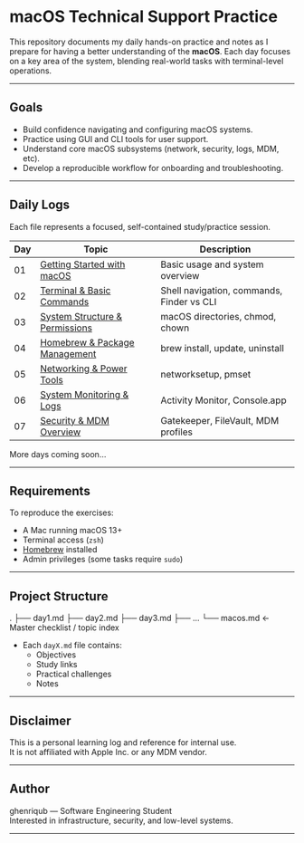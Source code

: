 # macOS Technical Support Practice

This repository documents my daily hands-on practice and notes as I prepare for having a better understanding of the **macOS**. Each day focuses on a key area of the system, blending real-world tasks with terminal-level operations.

---

## Goals

- Build confidence navigating and configuring macOS systems.
- Practice using GUI and CLI tools for user support.
- Understand core macOS subsystems (network, security, logs, MDM, etc).
- Develop a reproducible workflow for onboarding and troubleshooting.

---

## Daily Logs

Each file represents a focused, self-contained study/practice session.

| Day | Topic                                 | Description |
|-----|---------------------------------------|-------------|
| 01  | [Getting Started with macOS](day1.md) | Basic usage and system overview |
| 02  | [Terminal & Basic Commands](day2.md)  | Shell navigation, commands, Finder vs CLI |
| 03  | [System Structure & Permissions](day3.md) | macOS directories, chmod, chown |
| 04  | [Homebrew & Package Management](day4.md) | brew install, update, uninstall |
| 05  | [Networking & Power Tools](day5.md)   | networksetup, pmset |
| 06  | [System Monitoring & Logs](day6.md)   | Activity Monitor, Console.app |
| 07  | [Security & MDM Overview](day7.md)    | Gatekeeper, FileVault, MDM profiles |

More days coming soon...

---

## Requirements

To reproduce the exercises:

- A Mac running macOS 13+
- Terminal access (`zsh`)
- [Homebrew](https://brew.sh/) installed
- Admin privileges (some tasks require `sudo`)

---

## Project Structure

.
├── day1.md
├── day2.md
├── day3.md
├── ...
└── macos.md <- Master checklist / topic index


- Each `dayX.md` file contains:
  - Objectives
  - Study links
  - Practical challenges
  - Notes

---

## Disclaimer

This is a personal learning log and reference for internal use.  
It is not affiliated with Apple Inc. or any MDM vendor.

---

## Author

ghenriqub — Software Engineering Student  
Interested in infrastructure, security, and low-level systems.

---
